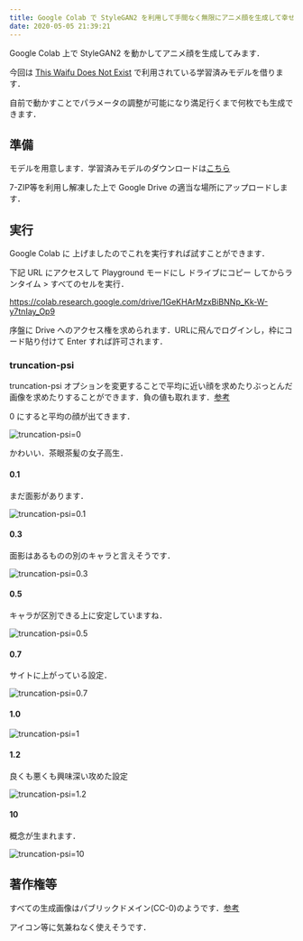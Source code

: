 ```yaml
---
title: Google Colab で StyleGAN2 を利用して手間なく無限にアニメ顔を生成して幸せになろう
date: 2020-05-05 21:39:21
---
```




Google Colab 上で StyleGAN2 を動かしてアニメ顔を生成してみます．

今回は [This Waifu Does Not Exist](https://www.thiswaifudoesnotexist.net/) で利用されている学習済みモデルを借ります．

自前で動かすことでパラメータの調整が可能になり満足行くまで何枚でも生成できます．

<!--more-->

## 準備

モデルを用意します．学習済みモデルのダウンロードは[こちら](https://mega.nz/file/PeIi2ayb#xoRtjTXyXuvgDxSsSMn-cOh-Zux9493zqdxwVMaAzp4)

7-ZIP等を利用し解凍した上で Google Drive の適当な場所にアップロードします．



## 実行

Google Colab に 上げましたのでこれを実行すれば試すことができます．

下記 URL にアクセスして Playground モードにし ドライブにコピー してからランタイム > すべてのセルを実行．

https://colab.research.google.com/drive/1GeKHArMzxBiBNNp_Kk-W-y7tnIay_Op9

序盤に Drive へのアクセス権を求められます．URLに飛んでログインし，枠にコード貼り付けて Enter すれば許可されます．

### truncation-psi

truncation-psi オプションを変更することで平均に近い顔を求めたりぶっとんだ画像を求めたりすることができます．負の値も取れます．[参考](https://www.gwern.net/Faces#psitruncation-trick)

0 にすると平均の顔が出てきます．

![truncation-psi=0](https://lh3.googleusercontent.com/wmc79kQtuSgGjKChT0N0_7m7583VVlJneZq25qljbZ4mwduJZQrtlgEQqz0hGpG44ms3_Lu11Ko-5OTP0bYX-cY1trnv0xFY5_ad_z-dZuzSY9BNVnZOR5ojTMs-KF3e73GIK8NJXsA=w2400)

かわいい．茶眼茶髪の女子高生．

#### 0.1

まだ面影があります．

![truncation-psi=0.1](https://lh3.googleusercontent.com/sFCIXflsCFDtqHPqUj_G5gT2zxMUXFxC2J-Rs3fWiEb48BiFlngst6cuFJJwVhNfqGwKc3Xl54GbVBLbfuDFheZqDiN9Kt5bIAFKsQtTBG8Si63MBVEFJABWhMbShv9UGWx0n-K6Xn4=w2400)

#### 0.3

面影はあるものの別のキャラと言えそうです．

![truncation-psi=0.3](https://lh3.googleusercontent.com/OJNSPXbSMRCofd7iuS8QI0I5uWR_Dlndwhq9ZtkHRH5P7m46Dtx_U74MQpxMBsx4KqhGYJDyJfPAGx3SJVT-LOTFvz_F4PGvMtwEShOOJVyuZyIMJCayAtPy5mkZgg8xw7_p6RNJ930=w2400)

#### 0.5

キャラが区別できる上に安定していますね．

![truncation-psi=0.5](https://lh3.googleusercontent.com/Bl1gKSo8KllL0Dl6t2j_OxPEyK7I31jH_tENt6KjHvyweEJ3xv7lEiQJzc1YD368PkUVSerGnsRfET0ZRFYaZC5QOPN2n3DbtEZQ0d9QfK0yVTxNCOfn_CW9ywsedONaSf_J-lEcX9A=w2400)

#### 0.7

サイトに上がっている設定． 

![truncation-psi=0.7](https://lh3.googleusercontent.com/Y1z8xIPIVsy8D4KLMdSkct6a7PlvkzswuJ3tgeKhDRy90T4lzC9qizcvuMVzZgITWyeWU1Ecw7SNB_Mem7qMJRnDrPEjbYxqTquayCBJnWb8nsgQ_jpTzux-tlENfudwkJzyMhUyptg=w2400)

#### 1.0

![truncation-psi=1](https://lh3.googleusercontent.com/jk11Vaab8JbXnlmokCF-T5fN006omYe-I0qvrmmv4U4v1uI5o2dPksI3qBpZb2yhIAtp8FSLOLtz2mAkbgbQ493PXwAoifnse5nduAg-bnJwnFR26bWGHF4vJTA6rTEaaAHySx707t0=w2400)

#### 1.2

良くも悪くも興味深い攻めた設定

![truncation-psi=1.2](https://lh3.googleusercontent.com/xOl3g8uCsHJO0uOsnf9mloUgIpgzR4ZxkploDOADeXgKJ_p4t8rrXUQQj54JbFBMDMXlfAvvB056_xu7wv88srLCUnIHkSIZwXATC6yVxN3B32VSuSQdbrNVuQVb8juOWqRHqH_kMB8=w2400)

#### 10

概念が生まれます．

![truncation-psi=10](https://lh3.googleusercontent.com/hrdlYgDQjhiaK5DF7Z6NunoN-GSvKzrjBoP2suiJmCRvGMw-ikrD-QHNZqzIDgUUwubRv5BCrJezeh2-HQn7NaBQcjjrIa8LMgDGs1kCDoiAAkmK3cmy02AdqAUN3WCB287eBKD2zK4=w2400)

## 著作権等

すべての生成画像はパブリックドメイン(CC-0)のようです．[参考](https://www.gwern.net/TWDNE#copyright)

アイコン等に気兼ねなく使えそうです．

